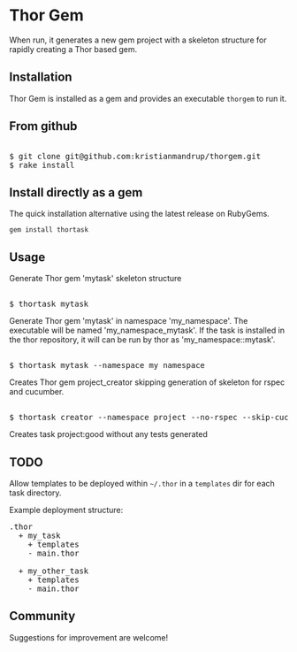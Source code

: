 # Thor Gem ##

When run, it generates a new gem project with a skeleton structure for rapidly creating a Thor based gem.

## Installation ##

Thor Gem is installed as a gem and provides an executable <code>thorgem</code> to run it. 

## From github
<pre>  
$ git clone git@github.com:kristianmandrup/thorgem.git
$ rake install
</pre>

## Install directly as a gem

The quick installation alternative using the latest release on RubyGems.

<code>gem install thortask</code>

## Usage

Generate Thor gem 'mytask' skeleton structure

<pre>  
$ thortask mytask
</pre>  
  
Generate Thor gem 'mytask' in namespace 'my_namespace'. The executable will be named 'my_namespace_mytask'.
If the task is installed in the thor repository, it will can be run by thor as 'my_namespace::mytask'. 
  
<pre>  
$ thortask mytask --namespace my_namespace
</pre>  

Creates Thor gem project_creator skipping generation of skeleton for rspec and cucumber.

<pre>  
$ thortask creator --namespace project --no-rspec --skip-cucumber
</pre>  
  
Creates task project:good without any tests generated
 
## TODO

Allow templates to be deployed within `~/.thor` in a `templates` dir for each task directory.

Example deployment structure:
<pre>
.thor
  + my_task
    + templates
    - main.thor

  + my_other_task
    + templates
    - main.thor
</pre>

## Community ##

Suggestions for improvement are welcome!